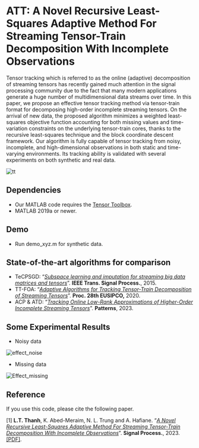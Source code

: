 # ATT: A Novel Recursive Least-Squares Adaptive Method For Streaming Tensor-Train Decomposition With Incomplete Observations

Tensor tracking which is referred to as the online (adaptive) decomposition of streaming tensors has recently gained much attention in the signal processing community due to the
fact that many modern applications generate a huge number of multidimensional data streams over time. In this paper, we propose an effective tensor tracking method via tensor-train
format for decomposing high-order incomplete streaming tensors. On the arrival of new data, the proposed algorithm minimizes a weighted least-squares objective function accounting for both
missing values and time-variation constraints on the underlying tensor-train cores, thanks to the recursive least-squares technique and the block coordinate descent framework. Our algorithm is
fully capable of tensor tracking from noisy, incomplete, and high-dimensional observations in both static and time-varying environments. Its tracking ability is validated with several experiments
on both synthetic and real data.

![tt](https://user-images.githubusercontent.com/26319211/175497122-8f6900e5-740f-4231-97a3-4556114188e7.PNG)


## Dependencies 
+ Our MATLAB code requires the [Tensor Toolbox](http://www.tensortoolbox.org/).
+ MATLAB 2019a or newer.

## Demo
+ Run demo_xyz.m for synthetic data.

## State-of-the-art algorithms for comparison
+ TeCPSGD: “[*Subspace learning and imputation for streaming big data matrices and tensors*](https://ieeexplore.ieee.org/document/7072498)”. **IEEE Trans. Signal Process.**, 2015.
+ TT-FOA:  “[*Adaptive Algorithms for Tracking Tensor-Train Decomposition of Streaming Tensors*](https://ieeexplore.ieee.org/document/9287780)”. **Proc. 28th EUSIPCO,** 2020.
+ ACP & ATD:  “[*Tracking Online Low-Rank Approximations of Higher-Order Incomplete Streaming Tensors*](https://www.cell.com/patterns/fulltext/S2666-3899(23)00104-6)”. **Patterns**, 2023.

## Some Experimental Results

+ Noisy data

![effect_noise](https://user-images.githubusercontent.com/26319211/175498006-a9163a09-109e-4a22-97a7-4f4cee2e0c33.PNG)

+ Missing data

![Effect_missing](https://user-images.githubusercontent.com/26319211/175498143-2b895bb9-cd76-47ce-8e93-f18f04ed7b30.PNG)


## Reference

If you use this code, please cite the following paper.

[1] **L.T. Thanh**, K. Abed-Meraim, N. L. Trung and A. Hafiane. “[*A Novel Recursive Least-Squares Adaptive Method For Streaming Tensor-Train Decomposition With Incomplete Observations*](https://www.sciencedirect.com/journal/signal-processing/articles-in-press)”. **Signal Process.**, 2023. [[PDF]](https://thanhtbt.github.io/files/2023_SP_ATT.pdf).
